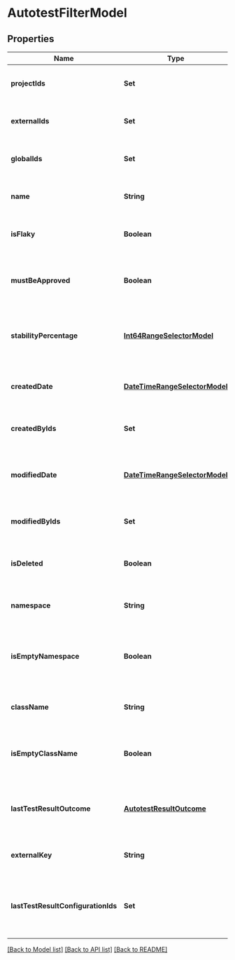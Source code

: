 # AutotestFilterModel
## Properties

| Name | Type | Description | Notes |
|------------ | ------------- | ------------- | -------------|
| **projectIds** | **Set** | Specifies an autotest projects IDs to search for | [optional] [default to null] |
| **externalIds** | **Set** | Specifies an autotest external IDs to search for | [optional] [default to null] |
| **globalIds** | **Set** | Specifies an autotest global IDs to search for | [optional] [default to null] |
| **name** | **String** | Specifies an autotest name to search for | [optional] [default to null] |
| **isFlaky** | **Boolean** | Specifies an autotest flaky status to search for | [optional] [default to null] |
| **mustBeApproved** | **Boolean** | Specifies an autotest unapproved changes status to search for | [optional] [default to null] |
| **stabilityPercentage** | [**Int64RangeSelectorModel**](Int64RangeSelectorModel.md) | Specifies an autotest range of stability percentage to search for | [optional] [default to null] |
| **createdDate** | [**DateTimeRangeSelectorModel**](DateTimeRangeSelectorModel.md) | Specifies an autotest range of creation date to search for | [optional] [default to null] |
| **createdByIds** | **Set** | Specifies an autotest creator IDs to search for | [optional] [default to null] |
| **modifiedDate** | [**DateTimeRangeSelectorModel**](DateTimeRangeSelectorModel.md) | Specifies an autotest range of last modification date to search for | [optional] [default to null] |
| **modifiedByIds** | **Set** | Specifies an autotest last editor IDs to search for | [optional] [default to null] |
| **isDeleted** | **Boolean** | Specifies an autotest deleted status to search for | [optional] [default to null] |
| **namespace** | **String** | Specifies an autotest namespace to search for | [optional] [default to null] |
| **isEmptyNamespace** | **Boolean** | Specifies an autotest namespace name presence status to search for | [optional] [default to null] |
| **className** | **String** | Specifies an autotest class name to search for | [optional] [default to null] |
| **isEmptyClassName** | **Boolean** | Specifies an autotest class name presence status to search for | [optional] [default to null] |
| **lastTestResultOutcome** | [**AutotestResultOutcome**](AutotestResultOutcome.md) | Specifies an autotest outcome of the last test result to search for | [optional] [default to null] |
| **externalKey** | **String** | Specifies an autotest external key to search for | [optional] [default to null] |
| **lastTestResultConfigurationIds** | **Set** | Specifies an autotest configuration IDs of the last test result to search for | [optional] [default to null] |

[[Back to Model list]](../README.md#documentation-for-models) [[Back to API list]](../README.md#documentation-for-api-endpoints) [[Back to README]](../README.md)

